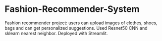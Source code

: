 # Fashion-Recommender-System
Fashion recommender project: users can upload images of clothes, shoes, bags and can get personalized suggestions. Used Resnet50 CNN and sklearn nearest neighbor. Deployed with Streamlit.

